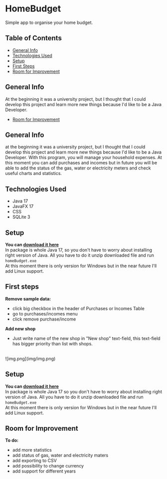 # HomeBudget
Simple app to organise your home budget.
## Table of Contents
* [General Info](#general-info)
* [Technologies Used](#technologies-used)
* [Setup](#setup)
* [First Steps](#first-steps)
* [Room for Improvement](#room-for-improvement)

## General Info
 At the beginning it was a university project, but I thought that I could develop this project and learn more new things because I'd like to be a Java Developer.

* [Room for Improvement](#room-for-improvement)

## General Info
 at the beginning it was a university project, but I thought that I could develop this project and learn more new things because I'd like to be a Java Developer.
 With this program, you will manage your household expenses. At this moment you can add purchases and incomes but in future you will be able to add
the status of the gas, water or electricity meters and check useful charts and statistics.

## Technologies Used
* Java 17
* JavaFX 17
* CSS
* SQLite 3

## Setup
**You can [download it here](https://github.com/bladeours/homeBudget/releases/tag/v0.0.1)**
<br>
In package is whole Java 17, so you don't have to worry about installing right version of Java. All you have to do it unzip downloaded file and run `homeBudget.exe`
<br>
At this moment there is only version for Windows but in the near future I'll add Linux support.

## First steps
**Remove sample data:**
<br>
* click big checkbox in the header of Purchases or Incomes Table
* go to purchases/incomes menu
* click remove purchase/income

**Add new shop**
<br>
* Just write name of the new shop in "New shop" text-field, this text-field has bigger priority than list with shops. 
<br>
![img.png](img/img.png)



## Setup
**You can [download it here](https://github.com/bladeours/homeBudget/releases/tag/v0.0.1)**
<br>
In package is whole Java 17 so you don't have to worry about installing right version of Java. All you have to do it unzip downloaded file and run `homeBudget.exe`
<br>
At this moment there is only version for Windows but in the near future I'll add Linux support.


## Room for Improvement
**To do:**
* add more statistics
* add status of gas, water and electricity maters
* add exporting to CSV 
* add possibility to change currency
* add support for different years










